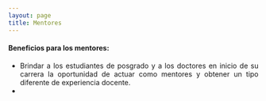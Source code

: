 ```yaml
---
layout: page
title: Mentores
---
```


#### Beneficios para los mentores:
<div style="text-align: justify">
<p><ul>
<li>Brindar a los estudiantes de posgrado y a los doctores en inicio de su carrera la oportunidad de actuar como mentores y obtener un tipo diferente de experiencia docente.</li>
<li></li>
</ul></p>
</div>